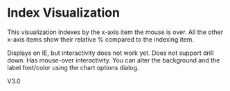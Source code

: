 
# Index Visualization

This visualization indexes by the x-axis item the mouse is over.
All the other x-axis items show their relative % compared to the indexing item.

Displays on IE, but interactivity does not work yet.
Does not support drill down.
Has mouse-over interactivity.
You can alter the background and the label font/color using the chart options dialog.

V3.0
